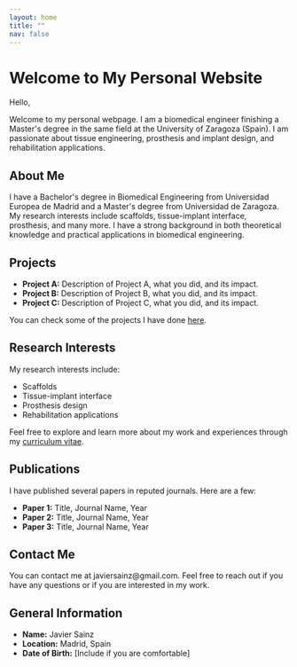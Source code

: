 ```yaml
---
layout: home
title: ""
nav: false
---
```


<div class="home-header">
  <h1>Welcome to My Personal Website</h1>
</div>

<div class="home-intro">
  <p>Hello,</p>
  <p>Welcome to my personal webpage. I am a biomedical engineer finishing a Master's degree in the same field at the University of Zaragoza (Spain). I am passionate about tissue engineering, prosthesis and implant design, and rehabilitation applications.</p>
</div>

<div class="home-section home-about">
  <h2>About Me</h2>
  <p>I have a Bachelor's degree in Biomedical Engineering from Universidad Europea de Madrid and a Master's degree from Universidad de Zaragoza. My research interests include scaffolds, tissue-implant interface, prosthesis, and many more. I have a strong background in both theoretical knowledge and practical applications in biomedical engineering.</p>
</div>

<div class="home-section home-projects">
  <h2>Projects</h2>
  <ul>
    <li><strong>Project A:</strong> Description of Project A, what you did, and its impact.</li>
    <li><strong>Project B:</strong> Description of Project B, what you did, and its impact.</li>
    <li><strong>Project C:</strong> Description of Project C, what you did, and its impact.</li>
  </ul>
  <p>You can check some of the projects I have done <a href="portfolio.md">here</a>.</p>
</div>

<div class="home-section home-research">
  <h2>Research Interests</h2>
  <p>My research interests include:</p>
  <ul>
    <li>Scaffolds</li>
    <li>Tissue-implant interface</li>
    <li>Prosthesis design</li>
    <li>Rehabilitation applications</li>
  </ul>
  <p>Feel free to explore and learn more about my work and experiences through my <a href="cv.pdf">curriculum vitae</a>.</p>
</div>

<div class="home-section home-publications">
  <h2>Publications</h2>
  <p>I have published several papers in reputed journals. Here are a few:</p>
  <ul>
    <li><strong>Paper 1:</strong> Title, Journal Name, Year</li>
    <li><strong>Paper 2:</strong> Title, Journal Name, Year</li>
    <li><strong>Paper 3:</strong> Title, Journal Name, Year</li>
  </ul>
</div>

<div class="home-section home-contact">
  <h2>Contact Me</h2>
  <p>You can contact me at javiersainz@gmail.com. Feel free to reach out if you have any questions or if you are interested in my work.</p>
</div>

<div class="home-section home-info">
  <h2>General Information</h2>
  <ul>
    <li><strong>Name:</strong> Javier Sainz</li>
    <li><strong>Location:</strong> Madrid, Spain</li>
    <li><strong>Date of Birth:</strong> [Include if you are comfortable]</li>
  </ul>
</div>
